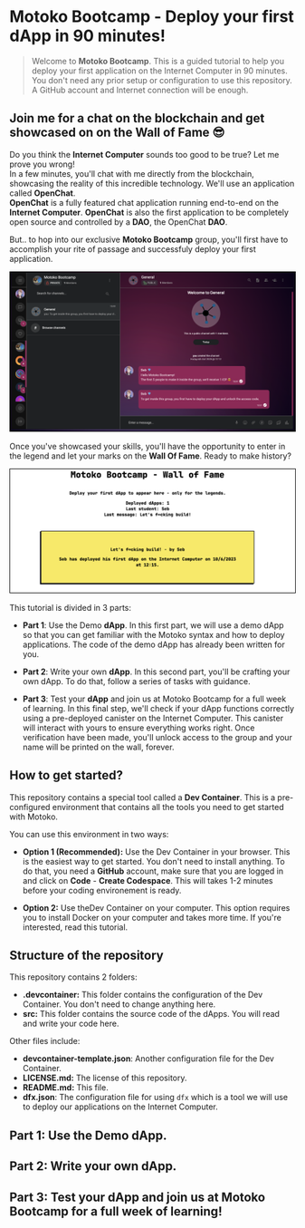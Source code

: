 # Motoko Bootcamp - Deploy your first dApp in 90 minutes!

> Welcome to **Motoko Bootcamp**. This is a guided tutorial to help you deploy your first application on the Internet Computer in 90 minutes. You don't need any prior setup or configuration to use this repository. A GitHub account and Internet connection will be enough.

## Join me for a chat on the blockchain and get showcased on on the Wall of Fame 😎

Do you think the **Internet Computer** sounds too good to be true? Let me prove you wrong! <br/>
In a few minutes, you'll chat with me directly from the blockchain, showcasing the reality of this incredible technology. We'll use an application called **OpenChat**. <br/> **OpenChat** is a fully featured chat application running end-to-end on the **Internet Computer**. **OpenChat** is also the first application to be completely open source and controlled by a **DAO**, the OpenChat **DAO**. <br/>

But.. to hop into our exclusive **Motoko Bootcamp** group, you'll first have to accomplish your rite of passage and successfuly deploy your first application.

<p align="center"> <img src="./assets/home/chat_icp.png"  style="border: 1px solid black;"/> </p>

Once you've showcased your skills, you'll have the opportunity to enter in the legend and let your marks on the **Wall Of Fame**. Ready to make history?

<p align="center"> <img src="./assets/home/wall_of_fame.png"  style="border: 1px solid black;"/> </p>

This tutorial is divided in 3 parts:

- **Part 1**: Use the Demo **dApp**.
  In this first part, we will use a demo dApp so that you can get familiar with the Motoko syntax and how to deploy applications. The code of the demo dApp has already been written for you.

- **Part 2**: Write your own **dApp**.
  In this second part, you'll be crafting your own dApp. To do that, follow a series of tasks with guidance.

- **Part 3**: Test your **dApp** and join us at Motoko Bootcamp for a full week of learning.
  In this final step, we'll check if your dApp functions correctly using a pre-deployed canister on the Internet Computer. This canister will interact with yours to ensure everything works right. Once verification have been made, you'll unlock access to the group and your name will be printed on the wall, forever.

## How to get started?

This repository contains a special tool called a **Dev Container**. This is a pre-configured environment that contains all the tools you need to get started with Motoko. <br/>

You can use this environment in two ways:

- **Option 1 (Recommended):** Use the Dev Container in your browser. This is the easiest way to get started. You don't need to install anything. To do that, you need a **GitHub** account, make sure that you are logged in and click on **Code** - **Create Codespace**. This will takes 1-2 minutes before your coding environement is ready.

- **Option 2:** Use theDev Container on your computer. This option requires you to install Docker on your computer and takes more time. If you're interested, read this tutorial.

## Structure of the repository

This repository contains 2 folders:

- **.devcontainer:** This folder contains the configuration of the Dev Container. You don't need to change anything here.
- **src:** This folder contains the source code of the dApps. You will read and write your code here.

Other files include:

- **devcontainer-template.json**: Another configuration file for the Dev Container.
- **LICENSE.md:** The license of this repository.
- **README.md:** This file.
- **dfx.json**: The configuration file for using `dfx` which is a tool we will use to deploy our applications on the Internet Computer.

## Part 1: Use the Demo dApp.

## Part 2: Write your own dApp.

## Part 3: Test your dApp and join us at Motoko Bootcamp for a full week of learning!

